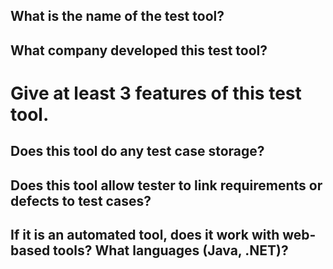 ## What is the name of the test tool?

## What company developed this test tool?

# Give at least 3 features of this test tool.

## Does this tool do any test case storage?

## Does this tool allow tester to link requirements or defects to test cases?

## If it is an automated tool, does it work with web-based tools? What languages (Java, .NET)?
